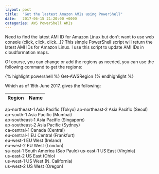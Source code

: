 ```yaml
---
layout: post
title:  "Get the lastest Amazon AMIs using PowerShell"
date:   2017-06-15 21:20:00 +0000
categories: AWS PowerShell AMIs
---
```


Need to find the latest AMI ID for Amazon Linux but don't want to use web console (click, click, click...)? This simple PowerShell script will return the latest AMI IDs for Amazon Linux. I use this script to update AMI IDs in cloudformation maps.

<script src="https://gist.github.com/MatthewJDavis/9618049c2b75a36b8c8ee58b7a364dfd.js"></script>

Of course, you can change or add the regions as needed, you can use the following command to get the regions:

{% highlight powershell %}
Get-AWSRegion
{% endhighlight %}

Which as of 15th June 2017, gives the following:

| Region | Name |
| --- | --- |                      
ap-northeast-1 Asia Pacific (Tokyo)
ap-northeast-2 Asia Pacific (Seoul)      
ap-south-1     Asia Pacific (Mumbai)     
ap-southeast-1 Asia Pacific (Singapore)  
ap-southeast-2 Asia Pacific (Sydney)     
ca-central-1   Canada (Central)          
eu-central-1   EU Central (Frankfurt)    
eu-west-1      EU West (Ireland)         
eu-west-2      EU West (London)          
sa-east-1      South America (Sao Paulo) 
us-east-1      US East (Virginia)        
us-east-2      US East (Ohio)            
us-west-1      US West (N. California)   
us-west-2      US West (Oregon)          